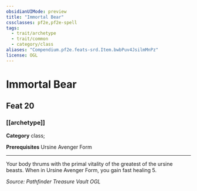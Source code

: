 ```yaml
---
obsidianUIMode: preview
title: "Immortal Bear"
cssclasses: pf2e,pf2e-spell
tags:
  - trait/archetype
  - trait/common
  - category/class
aliases: "Compendium.pf2e.feats-srd.Item.bwbPuv4JsilmMnPz"
license: OGL
---
```

# Immortal Bear
## Feat 20
### [[archetype]]

**Category** class; 



**Prerequisites** Ursine Avenger Form
* * *
Your body thrums with the primal vitality of the greatest of the ursine beasts. When in Ursine Avenger Form, you gain fast healing 5.

*Source: Pathfinder Treasure Vault*
*OGL*